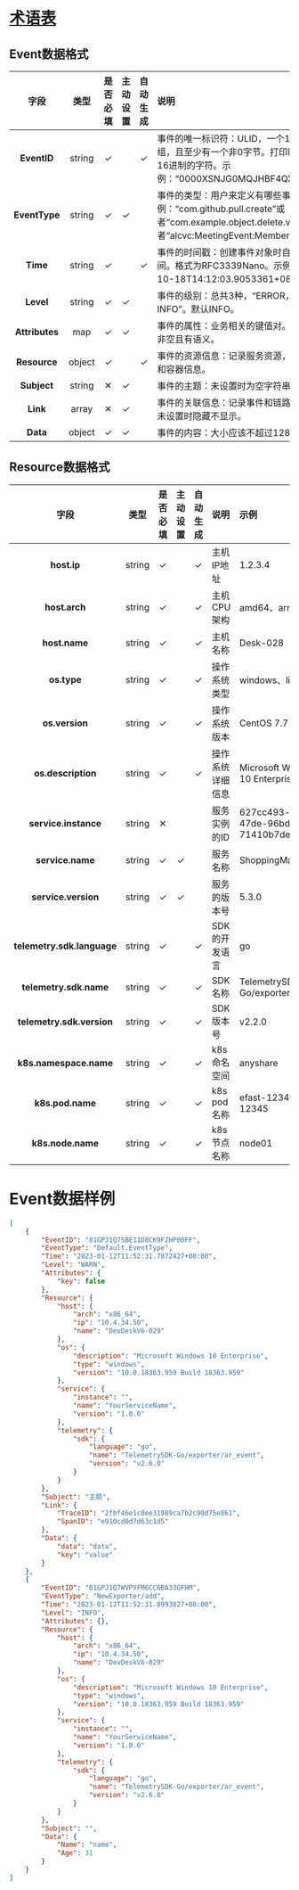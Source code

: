 # [术语表](https://confluence.aishu.cn/pages/viewpage.action?pageId=164298403)
## Event数据格式
|     **字段**     | **类型** | **是否必填** | **主动设置** | **自动生成** | **说明**                                                                                                              |
|:--------------:|:------:|:--------:|:--------:|:--------:|:--------------------------------------------------------------------------------------------------------------------|
|  **EventID**   | string |    ✓     |          |    ✓     | 事件的唯一标识符：ULID，一个16字节的数组，且至少有一个非0字节。打印时会转成26个16进制的字符。示例：“0000XSNJG0MQJHBF4QX1EFD6Y3”。                                |
| **EventType**  | string |    ✓     |    ✓     |          | 事件的类型：用户来定义有哪些事件类型。示例：“com.github.pull.create”或者“com.example.object.delete.v2”或者“alcvc:MeetingEvent:MemberOperate”。 |
|    **Time**    | string |    ✓     |          |    ✓     | 事件的时间戳：创建事件对象时自动读取系统时间。格式为RFC3339Nano。示例：“2022-10-18T14:12:03.9053361+08:00”。                                       |
|   **Level**    | string |    ✓     |    ✓     |          | 事件的级别：总共3种，“ERROR，WARN，INFO”。默认INFO。                                                                                |
| **Attributes** |  map   |    ✓     |    ✓     |          | 事件的属性：业务相关的键值对。键和值都必须非空且有语义。                                                                                        |
|  **Resource**  | object |    ✓     |          |    ✓     | 事件的资源信息：记录服务资源，包括主机信息和容器信息。                                                                                         |
|  **Subject**   | string |    ✕     |    ✓     |          | 事件的主题：未设置时为空字符串""。                                                                                                  |
|    **Link**    | array  |    ✕     |    ✓     |          | 事件的关联信息：记录事件和链路之间的关联。未设置时隐藏不显示。                                                                                     |
|    **Data**    | object |    ✓     |    ✓     |          | 事件的内容：大小应该不超过128KB。                                                                                                 |

## Resource数据格式
|           **字段**           | **类型** | **是否必填** | **主动设置** | **自动生成** | **说明**    | **示例**                               |
|:--------------------------:|:------:|:--------:|:--------:|:--------:|:----------|:-------------------------------------|
|        **host.ip**	        | string |    ✓     |          |    ✓     | 主机IP地址    | 1.2.3.4                              |
|       **host.arch**	       | string |    ✓     |          |    ✓     | 主机CPU架构   | amd64、arm64                          |
|       **host.name**	       | string |    ✓     |          |    ✓     | 主机名称      | Desk-028                             |
|        **os.type**	        | string |    ✓     |          |    ✓     | 操作系统类型    | windows、linux                        |
|      **os.version**	       | string |    ✓     |          |    ✓     | 操作系统版本    | CentOS 7.7                           |
|     **os.description**     | string |    ✓     |          |    ✓     | 操作系统详细信息  | Microsoft Windows 10 Enterprise      |
|    **service.instance**    | string |    ✕     |          |          | 服务实例的ID   | 627cc493-f310-47de-96bd-71410b7dec09 |
|      **service.name**      | string |    ✓     |    ✓     |          | 服务名称      | ShoppingMart                         |
|    **service.version**     | string |    ✓     |    ✓     |          | 服务的版本号    | 5.3.0                                |
| **telemetry.sdk.language** | string |    ✓     |          |    ✓     | SDK的开发语言  | go                                   |
|   **telemetry.sdk.name**   | string |    ✓     |          |    ✓     | SDK名称     | TelemetrySDK-Go/exporters/ar_event   |
| **telemetry.sdk.version**  | string |    ✓     |          |    ✓     | SDK版本号    | v2.2.0                               |
|  **k8s.namespace.name**	   | string |    ✓     |          |    ✓     | k8s命名空间   | anyshare                             |
|     **k8s.pod.name**	      | string |    ✓     |          |    ✓     | k8s pod名称 | efast-123456789-12345                |
|     **k8s.node.name**	     | string |    ✓     |          |    ✓     | k8s节点名称   | node01                               |

# Event数据样例
```json
[
	{
		"EventID": "01GPJ1Q7SBE11D8CK9FZHP00FF",
		"EventType": "Default.EventType",
		"Time": "2023-01-12T11:52:31.7872427+08:00",
		"Level": "WARN",
		"Attributes": {
			"key": false
		},
		"Resource": {
			"host": {
				"arch": "x86_64",
				"ip": "10.4.34.50",
				"name": "DevDeskV6-029"
			},
			"os": {
				"description": "Microsoft Windows 10 Enterprise",
				"type": "windows",
				"version": "10.0.18363.959 Build 18363.959"
			},
			"service": {
				"instance": "",
				"name": "YourServiceName",
				"version": "1.0.0"
			},
			"telemetry": {
				"sdk": {
					"language": "go",
					"name": "TelemetrySDK-Go/exporter/ar_event",
					"version": "v2.6.0"
				}
			}
		},
		"Subject": "主题",
		"Link": {
			"TraceID": "2fbf46e1c0ee31989ca7b2c90d75e861",
			"SpanID": "e910cd0d7d63c1d5"
		},
		"Data": {
			"data": "data",
			"key": "value"
		}
	},
	{
		"EventID": "01GPJ1Q7WVPVFM6CC6BA33GFHM",
		"EventType": "NewExporter/add",
		"Time": "2023-01-12T11:52:31.8993027+08:00",
		"Level": "INFO",
		"Attributes": {},
		"Resource": {
			"host": {
				"arch": "x86_64",
				"ip": "10.4.34.50",
				"name": "DevDeskV6-029"
			},
			"os": {
				"description": "Microsoft Windows 10 Enterprise",
				"type": "windows",
				"version": "10.0.18363.959 Build 18363.959"
			},
			"service": {
				"instance": "",
				"name": "YourServiceName",
				"version": "1.0.0"
			},
			"telemetry": {
				"sdk": {
					"language": "go",
					"name": "TelemetrySDK-Go/exporter/ar_event",
					"version": "v2.6.0"
				}
			}
		},
		"Subject": "",
		"Data": {
			"Name": "name",
			"Age": 31
		}
	}
]
```
